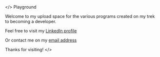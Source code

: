 </>  Playground

Welcome to my upload space for the various programs created on my trek to becoming a developer.

Feel free to visit my [LinkedIn profile](www.linkedin.com/in/wawrzyn-skibinski)

Or contact me on my [email address](mailto:waws1991@gmail.com?subject=[GitHub])

Thanks for visiting!  </>
